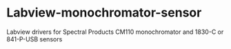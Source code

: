 # Labview-monochromator-sensor
Labview drivers for Spectral Products CM110 monochromator and 1830-C or 841-P-USB sensors
